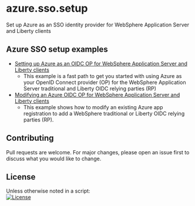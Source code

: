 # azure.sso.setup
Set up Azure as an SSO identity provider for WebSphere Application Server and Liberty clients

## Azure SSO setup examples 
- [Setting up Azure as an OIDC OP for WebSphere Application Server and Liberty clients](azureOidc.md)
  - This example is a fast path to get you started with using Azure as your OpenID Connect provider (OP) for the WebSphere Application Server traditional and Liberty OIDC relying parties (RP)
- [Modifying an Azure OIDC OP for WebSphere Application Server and Liberty clients](azureOidcMod.md)
  - This example shows how to modify an existing Azure app registration to add a WebSphere traditional or Liberty OIDC relying parties (RP). 

## Contributing
Pull requests are welcome. For major changes, please open an issue first to discuss what you would like to change.

## License
Unless otherwise noted in a script:<br/>
[![License](https://img.shields.io/badge/License-Apache_2.0-blue.svg)](https://www.apache.org/licenses/LICENSE-2.0)
